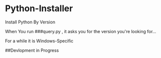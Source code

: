 # Python-Installer
Install Python By Version

When You run ###query.py
, it asks you for the version you're looking for...

For a while it is Windows-Specific

##Devlopment in Progress
